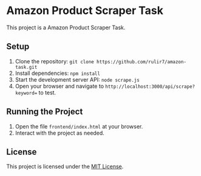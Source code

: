 # Amazon Product Scraper Task

This project is a Amazon Product Scraper Task.

## Setup

1. Clone the repository: `git clone https://github.com/rulir7/amazon-task.git`
2. Install dependencies: `npm install`
3. Start the development server API: `node scrape.js`
4. Open your browser and navigate to `http://localhost:3000/api/scrape?keyword=` to test.

## Running the Project

1. Open the file `frontend/index.html` at your browser.
2. Interact with the project as needed.

## License

This project is licensed under the [MIT License](https://github.com/your-username/project-name/blob/main/LICENSE).

